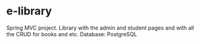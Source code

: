 # e-library
Spring MVC project. Library with the admin and student pages and with all the CRUD for books and etc. Database: PostgreSQL
